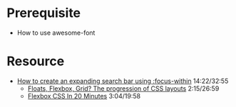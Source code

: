 # Prerequisite
- How to use awesome-font

# Resource

- [How to create an expanding search bar using :focus-within](https://www.youtube.com/watch?v=DonxmmWW7Tk)  14:22/32:55
  - [Floats, Flexbox, Grid? The progression of CSS layouts](https://www.youtube.com/watch?v=R7gqJkdc5dM) 2:15/26:59
  - [Flexbox CSS In 20 Minutes](https://www.youtube.com/watch?v=JJSoEo8JSnc) 3:04/19:58